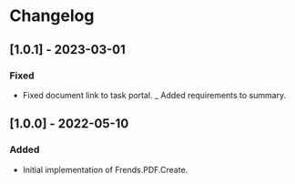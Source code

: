 # Changelog

## [1.0.1] - 2023-03-01
### Fixed
- Fixed document link to task portal. 
_ Added requirements to summary.

## [1.0.0] - 2022-05-10
### Added
- Initial implementation of Frends.PDF.Create.
